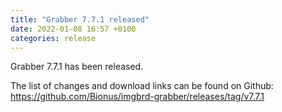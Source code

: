 ```yaml
---
title: "Grabber 7.7.1 released"
date: 2022-01-08 16:57 +0100
categories: release
---
```



Grabber 7.7.1 has been released.

The list of changes and download links can be found on Github:  
<https://github.com/Bionus/imgbrd-grabber/releases/tag/v7.7.1>